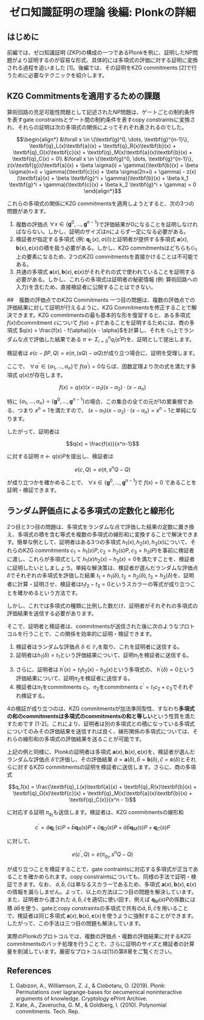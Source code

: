 <center>

  # ゼロ知識証明の理論 後編: Plonkの詳細

</center>

## はじめに
前編では、ゼロ知識証明 (ZKP)の構成の一つであるPlonkを例に、証明したNP問題がより証明するのが容易な形式、具体的には多項式の評価に対する証明に変換される過程を追いました [1]。後編では、その証明をKZG commitments [2]で行うために必要なテクニックを紹介します。

## KZG Commitmentsを適用するための課題
算術回路の充足可能性問題として記述されたNP問題は、ゲートごとの制約条件を表すgate constraintsとゲート間の制約条件を表すcopy constraintsに変換され、それらの証明は次の多項式の関係によってそれぞれ表されるのでした。
```math
\begin{align*}
&\forall x \in \{\textbf{g}^0, \dots, \textbf{g}^{n-1}\}, \textbf{q}_L(x)\textbf{a}(x) + \textbf{q}_R(x)\textbf{b}(x) + \textbf{q}_O(x)\textbf{c}(x) + \textbf{q}_M(x)\textbf{a}(x)\textbf{b}(x) + \textbf{q}_C(x) = 0\\
&\forall x \in \{\textbf{g}^0, \dots, \textbf{g}^{n-1}\}, z(x\textbf{g})(\textbf{a}(x) + \beta \sigma(i) + \gamma)(\textbf{b}(x) + \beta \sigma(n+i) + \gamma)(\textbf{c}(x) + \beta \sigma(2n+i) + \gamma) - z(x)(\textbf{a}(x) + \beta \textbf{g}^i + \gamma)(\textbf{b}(x) + \beta k_1 \textbf{g}^i + \gamma)(\textbf{c}(x) + \beta k_2 \textbf{g}^i + \gamma) = 0
\end{align*}
```

これらの多項式の関係にKZG commitmentsを適用しようとすると、次の3つの問題があります。
1. 複数の評価点 $\forall x \in \{\textbf{g}^0, \dots, \textbf{g}^{n-1}\}$で評価結果が0になることを証明しなければならない。しかし、証明のサイズは$n$によらず一定になる必要がある。
2. 検証者が指定する多項式 (例: $\textbf{q}_L(x), \sigma(i)$)と証明者が提供する多項式 $\textbf{a}(x), \textbf{b}(x), \textbf{c}(x)$の積を扱う必要がある。しかし、KZG commitmentsはどちらも$\mathbb{G}_1$上の要素になるため、2つのKZG commitmentsを直接かけることは不可能である。
3. 共通の多項式 $\textbf{a}(x), \textbf{b}(x), \textbf{c}(x)$がそれぞれの式で使われていることを証明する必要がある。しかし、これらの多項式は証明者の秘密情報 (例: 算術回路への入力)を含むため、直接検証者に公開することはできない。
<!-- 
上記の式は，多項式と評価点が混ざっているためKZGコミットメントに適用しようとしたときに使うイメージがわかない．
なので単純に多項式fは何なのか，ということと評価点αがどこでf(α)=βを示すべきは何なのかが不明瞭．

説明を読むとαがg_0, ... , g_{n-1}のn個の点で上の式と下の式がβ=0になる，という複数の評価点の話が出てくる．


これら多項式が与えられたときに示すことは以下：
・ $\forall x \in \{\textbf{g}^0, \dots, \textbf{g}^{n-1}\}$で $f(x)=0$ であること
・

 -->
##　複数の評価点でのKZG Commitments
一つ目の問題は、複数の評価点での評価結果に対して証明が行えるように、KZG Commitmentsを修正することで解決できます。KZG commitmentsの最も基本的な形を復習すると、ある多項式 $f(x)$のcommitment $c$について $f(\alpha)=\beta$であることを証明するためには、商の多項式 $q(x) = \frac{f(x) - f(\alpha)}{x - \alpha}$を計算し、それを $\mathbb{G}_1$上でランダムな点で評価した結果である $\pi \leftarrow \Sigma_{i = 0}^{n} q_{i}(s^{i}P)$を、証明として提出します。
<!-- ランダムな点というか，隠蔽化された乱数sで構築されている巡回群G_1中の点列． 
KZGコミットメントのときにはπじゃなくてω_α と表記されていた点．
-->
検証者は $e(c - \beta P, Q) = e(\pi, (sQ) - \alpha Q)$が成り立つ場合に、証明を受理します。

ここで、 $\forall \alpha^{'} \in \{\alpha_1, \dots, \alpha_n\}$で $f(\alpha^{'})=0$ならば、因数定理より次の式を満たす多項式 $q(x)$が存在します。
```math
  f(x) = q(x)(x - \alpha_1)(x - \alpha_2) \cdot (x - \alpha_n)
```
<!-- \cdotは\cdotsの誤記？ -->
特に $\{\alpha_1, \dots, \alpha_n\} = \{\textbf{g}^0, \dots, \textbf{g}^{n-1}\}$の場合、この集合の全ての元が1の累乗根である、つまり $x^n = 1$を満たすので、 $(x - \alpha_1)(x - \alpha_2) \cdot (x - \alpha_n) = x^n-1$と単純になります。
<!-- 
うーーーーん．
直感的にわからん．

例えばn=3のとき，
x^3 = 1
このときx=1もしくはx=g, g^2 （gは1の原始三乗根）

右辺をゼロにして，
x^3-1=0
(x-1)(x-g)(x-g^2) = 0
が成り立つ．
1=g^0なので
(x-g^0)(x-g^1)(x-g^2) = 0
とかける．
（任意のxで上記の式が成り立つのではなく，x^3=1という方程式から導かれる式なことに注意）

で，任意のxに対する式の因数分解を考えるとgを使って
x^3-1=(x-g^0)(x-g^1)(x-g^2)
が成り立つ．
これは右辺を愚直に計算すると示せる．

一般化して，gは1の原始n乗根で同じような性質が成り立つことを
円分多項式の性質として知られているらしい．
https://mathtano.com/enbun/

 -->


したがって、証明者は
```math
q(x) = \frac{f(x)}{x^n-1}
```
に対する証明 $\pi \leftarrow q(s)P$を提出し、検証者は
```math
e(c, Q) = e(\pi, s^nQ - Q)
```
が成り立つかを確かめることで、 $\forall x \in \{\textbf{g}^0, \dots, \textbf{g}^{n-1}\}$で $f(x)=0$ であることを証明・検証できます。
<!-- 
さっきは評価点αでの多項式qをfを変形して導き出して，f(α)=βを証明していたのに対して，今回は任意の
x \in \{\textbf{g}^0, \dots, \textbf{g}^{n-1}\}
かつgが原始ｎ乗根であるという性質 ・・・(*)

をつかってfを変形してqを導き出した．
なので，q導出のための仮定である(*)であることを導ける．


ここは，KZGコミットメントのページでのウィットネスの表記と合わせて，さらにおなじq()だと混乱するので適宜変数は置き換えたほうがわかりやすそう．

 -->

## ランダム評価点による多項式の定数化と線形化
2つ目と3つ目の問題は、多項式をランダムな点で評価した結果の定数に置き換え、多項式の積を含む等式を複数の多項式の線形和に変換することで解決できます。簡単な例として、証明者はある3つの多項式 $h_1(x), h_2(x), h_3(x)$について、それらのKZG commitments $c_1 = h_1(s)P, c_2 = h_2(s)P, c_3 = h_3(P)$を事前に検証者に渡し、これらが多項式として $h_1(x)h_2(x) - h_3(x) = 0$を満たすことを、検証者に証明したいとしましょう。単純な解決策は、検証者が選んだランダムな評価点 $\delta$でそれぞれの多項式を評価した結果 $t_1 = h_1(\delta), t_2 = h_2(\delta), t_3 = h_3(\delta)$を、証明者に計算・証明させ、検証者は$t_1 t_2 - t_3 = 0$というスカラーの等式が成り立つことを確かめるという方法です。
<!-- その評価点だけで成り立っていることだけ示せばよい場合はこれでよい．任意のxで成り立つことを示すには違う方法じゃないとダメ？ -->
しかし、これでは多項式の種類に比例した数だけ、証明者がそれぞれの多項式の評価結果を送信する必要があります。

そこで、証明者と検証者は、commitmentsが送信された後に次のようなプロトコルを行うことで、この関係を効率的に証明・検証できます。
1. 検証者はランダムな評価点 $\delta \in \mathbb{F}_r$を取り、これを証明者に送信する。
2. 証明者は$h_1(\delta)=t_1$という評価結果について、証明$\pi_1$を検証者に送信する。
<!-- 
表記の問題だが，証明→ウィットネス，π→ωで統一． -->
3. さらに、証明者は $h^{'}(x) = t_1h_2(x) - h_3(x)$という多項式の、 $h^{'}(\delta) = 0$という評価結果について、証明$\pi_2$を検証者に送信する。
4. 検証者は$\pi_1$をcommitments $c_1$、$\pi_2$をcommitments $c^{'} = t_1c_2 + c_3$でそれぞれ検証する。

4の検証が成り立つのは、KZG commitmentsが加法準同型性、すなわち**多項式の和のcommitmentsは多項式のcommitmentsの和と等しい**という性質を満たすためです [1-2]。これにより、証明者は別の多項式との積になっている多項式についてのみその評価結果を送信すれば良く、線形関係の多項式については、それらの線形和の多項式の評価結果を送ることが可能です。

上記の例と同様に、Plonkの証明者は多項式 $\textbf{a}(x), \textbf{b}(x), \textbf{c}(x)$を、検証者が選んだランダムな評価点 $\delta$で評価し、その評価結果 $\bar{a} = \textbf{a}(\delta), \bar{b} = \textbf{b}(\delta), \bar{c} = \textbf{c}(\delta)$とそれらに対するKZG commitmentsの証明を検証者に送信します。さらに、商の多項式 
```math
q_1(x) = \frac{\textbf{q}_L(x)\textbf{a}(x) + \textbf{q}_R(x)\textbf{b}(x) + \textbf{q}_O(x)\textbf{c}(x) + \textbf{q}_M(x)\textbf{a}(x)\textbf{b}(x) + \textbf{q}_C(x)}{x^n - 1}
```
に対応する証明 $\pi_{q_1}$も送信します。検証者は、KZG commitmentsの線形和
```math
c^{'} = \bar{a}\textbf{q}_L(s)P + \bar{b}\textbf{q}_R(s)P + \bar{c}\textbf{q}_O(s)P +  \bar{a}\bar{b}\textbf{q}_M(s)P + \textbf{q}_C(s)P
```
に対して、
```math
e(c^{'}, Q) = e(\pi_{q_1}, s^nQ - Q)
```
が成り立つことを検証することで、gate contraintsに対応する多項式が正当であることを確かめられます。copy constraintsについても、同様の手法で証明・検証できます。なお、 $\bar{a}, \bar{b}, \bar{c}$は単なるスカラーであるため、多項式 $\textbf{a}(x), \textbf{b}(x), \textbf{c}(x)$の情報を漏らしません。よって、以上の方法は二つ目の問題を解決しています。また、証明者から渡された $\bar{a}, \bar{b}, \bar{c}$を適切に使い回す、例えば $\textbf{q}_M(s)P$の係数には積 $\bar{a}\bar{b}$を使う、gateとcopy constraintsの多項式で共有の$\bar{a}, \bar{b}, \bar{c}$を用いることで、検証者は同じ多項式 $\textbf{a}(x), \textbf{b}(x), \textbf{c}(x)$を使うように強制することができます。したがって、この手法は三つ目の問題も解決しています。

実際のPlonkのプロトコルでは、複数の評価点・複数の評価結果に対するKZG commitmentsのバッチ処理を行うことで、さらに証明のサイズと検証者の計算量を削減しています。厳密なプロトコルは[1]の第8章をご覧ください。


<!-- 
ここまで理解すると，
circomで使っているproving key, verification keyは

proving key：パブリックパラメータpp（トラステッドセットアップで作られた乱数sを含む．）
verification key: ppとコミットメント値c

という理解をすればよいか．


あとは，パブリックインプットとプライベートインプットをどう表現しているかがわからない．

-->


## References
1. Gabizon, A., Williamson, Z. J., & Ciobotaru, O. (2019). Plonk: Permutations over lagrange-bases for oecumenical noninteractive arguments of knowledge. Cryptology ePrint Archive.
2. Kate, A., Zaverucha, G. M., & Goldberg, I. (2010). Polynomial commitments. Tech. Rep.
